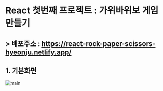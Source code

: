 # React 첫번째 프로젝트 : 가위바위보 게임 만들기
## > 배포주소 : https://react-rock-paper-scissors-hyeonju.netlify.app/
## 1. 기본화면
![main](https://github.com/hyesom2/1_rock-paper-scissors/assets/123542438/76b92e14-a4df-49c3-b675-f52024eee9ea)
